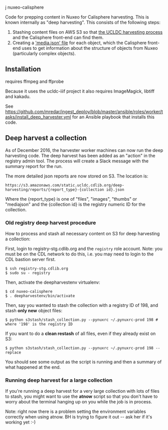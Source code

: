 j nuxeo-calisphere

Code for prepping content in Nuxeo for Calisphere harvesting. This is known internally as "deep harvesting". This consists of the following steps:

1. Stashing content files on AWS S3 so that [the UCLDC harvesting process](https://github.com/ucldc/harvester) and the Calisphere front-end can find them.
2. Creating a ['media.json' file](https://github.com/ucldc/ucldc-docs/wiki/media.json) for each object, which the Calisphere front-end uses to get information about the structure of objects from Nuxeo (particularly complex objects). 

## Installation

requires ffmpeg and ffprobe

Because it uses the ucldc-iiif project it also requires ImageMagick, libtiff and kakadu.
    
See https://github.com/mredar/ingest_deploy/blob/master/ansible/roles/worker/tasks/install_deep_harvester.yml for an Ansible playbook that installs this code.

## Deep harvest a collection

As of December 2016, the harvester worker machines can now run the deep harvesting code. The deep harvest has been added as an "action" in the registry admin tool. The process will create a Slack message with the summary report for the run.

The more detailed json reports are now stored on S3. The location is:

`https://s3.amazonaws.com/static.ucldc.cdlib.org/deep-harvesting/reports/{report_type}-{collection id}.json`

Where the {report_type} is one of "files", "images", "thumbs" or "mediajson" and the {collection id} is the registry numeric ID for the collection.

### Old registry deep harvest procedure

How to process and stash all necessary content on S3 for deep harvesting a collection:

First, login to registry-stg.cdlib.org and the `registry` role account. Note: you must be on the CDL network to do this, i.e. you may need to login to the CDL bastion server first.

    $ ssh registry-stg.cdlib.org 
    $ sudo su - registry
    
Then, activate the deepharvestenv virtualenv:

    $ cd nuxeo-calisphere
    $ . deepharvestenv/bin/activate
        
Then, say you wanted to stash the collection with a registry ID of 198, and stash **only new** object files:

    $ python s3stash/stash_collection.py --pynuxrc ~/.pynuxrc-prod 198 # where '198' is the registry ID
    
If you want to do a **clean restash** of all files, even if they already exist on S3:

    $ python s3stash/stash_collection.py --pynuxrc ~/.pynuxrc-prod 198 --replace
    
You should see some output as the script is running and then a summary of what happened at the end.      

### Running deep harvest for a large collection

If you're running a deep harvest for a very large collection with lots of files to stash, you might want to use the **atnow** script so that you don't have to worry about the terminal hanging up on you while the job is in process.

Note: right now there is a problem setting the environment variables correctly when using atnow. BH is trying to figure it out -- ask her if it's working yet :-)    

